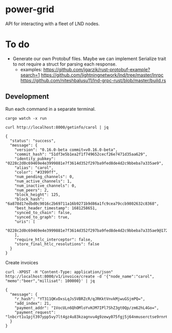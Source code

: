 # power-grid


API for interacting with a fleet of LND nodes.

# To do
- Generate our own Protobuf files.  Maybe we can implement Serialize trait to not require a struct for parsing each response.
  - examples:
    https://github.com/jgarzik/rust-protobuf-example?search=1
    https://github.com/lightningnetwork/lnd/tree/master/lnrpc
    https://github.com/niteshbalusu11/lnd-grpc-rust/blob/master/build.rs

## Development


Run each command in a separate terminal.
```
cargo watch -x run

```

```
curl http://localhost:8000/getinfo/carol | jq

{
  "status": "success",
  "message": {
    "version": "0.16.0-beta commit=v0.16.0-beta",
    "commit_hash": "51df3e5b1ea2f1f749652cecf26e7471d35aa629",
    "identity_pubkey": "0228c2d0c69469e4e3999881e7f3614d352f297ba9fed8de4d2c9bbeba7a335ae9",
    "alias": "carol",
    "color": "#3399ff",
    "num_pending_channels": 0,
    "num_active_channels": 1,
    "num_inactive_channels": 0,
    "num_peers": 2,
    "block_height": 125,
    "block_hash": "6a878d17edbd0c9016c2b69711a16b9271b9d86a1fc9cea79ccb9802632c8368",
    "best_header_timestamp": 1681258651,
    "synced_to_chain": false,
    "synced_to_graph": true,
    "uris": [
      "0228c2d0c69469e4e3999881e7f3614d352f297ba9fed8de4d2c9bbeba7a335ae9@172.21.0.3:9735"
    ],
    "require_htlc_interceptor": false,
    "store_final_htlc_resolutions": false
  }
}

```

Create invoices

```
curl -XPOST -H "Content-Type: application/json" http://localhost:8000/v1/invoice/create -d '{"node_name":"carol", "memo":"beer","millisat": 100000}' | jq

{
  "message": {
    "r_hash": "YT311QKvDxsLqJs5VBRZcR/qJRKktVnvkMjwuGSjmPQ=",
    "add_index": 21,
    "payment_addr": "1VocULn6QhOMloYvHJM7IPl7ShZ3gt0Qp/zm62hL4Go=",
    "payment_request": "lnbcrt1u1pjt397ypp5vy7lt4gz4u83kzagnvu4g9zewy075fgj5j64nmuserctse9rnr6qdq8vfjk2uscqzpgxqyz5vqsp564dpc59elfpp8ryksch3eyemyruhkjskw7pd6y98lnnwk6ztup4q9qyyssqqrgjrmp2xcdpkrhnvjwc7xvrglhwegc8xjn404qflpjegkaasje976f74q7lx4q3syd5l7eupma2l0469ajnma0egvevfkwc4m763xgp72tlfd"
  }
}
```

